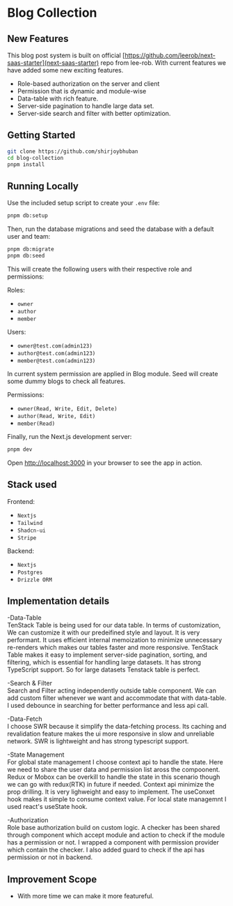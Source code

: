 # Blog Collection

## New Features

This blog post system is built on official [https://github.com/leerob/next-saas-starter](next-saas-starter) repo from lee-rob. With current features we have added some new exciting features.

- Role-based authorization on the server and client
- Permission that is dynamic and module-wise
- Data-table with rich feature.
- Server-side pagination to handle large data set.
- Server-side search and filter with better optimization.

## Getting Started

```bash
git clone https://github.com/shirjoybhuban
cd blog-collection
pnpm install
```

## Running Locally

Use the included setup script to create your `.env` file:

```bash
pnpm db:setup
```

Then, run the database migrations and seed the database with a default user and team:

```bash
pnpm db:migrate
pnpm db:seed
```

This will create the following users with their respective role and permissions:

Roles:
- `owner`
- `author`
- `member`

Users:
- `owner@test.com(admin123)`
- `author@test.com(admin123)`
- `member@test.com(admin123)`

In current system permission are applied in Blog module. Seed will create some dummy blogs to check all features.

Permissions:
- `owner(Read, Write, Edit, Delete)`
- `author(Read, Write, Edit)`
- `member(Read)`


Finally, run the Next.js development server:

```bash
pnpm dev
```

Open [http://localhost:3000](http://localhost:3000) in your browser to see the app in action.

## Stack used

Frontend:
- `Nextjs`
- `Tailwind`
- `Shadcn-ui`
- `Stripe`

Backend:
- `Nextjs`
- `Postgres`
- `Drizzle ORM`

## Implementation details

-Data-Table<br />
TenStack Table is being used for our data table. In terms of customization, We can customize it with our predeifined style and layout. It is very performant. It uses efficient internal memoization to minimize unnecessary re-renders which makes our tables faster and more responsive. TenStack Table makes it easy to implement server-side pagination, sorting, and filtering, which is essential for handling large datasets. It has strong TypeScript support. So for large datasets Tenstack table is perfect.

-Search & Filter<br />
Search and Filter acting independently outside table component. We can add custom filter whenever we want and accommodate that with data-table. I used debounce in searching for better performance and less api call.

-Data-Fetch<br />
I choose SWR because it simplify the data-fetching process. Its caching and revalidation feature makes the ui more responsive in slow and unreliable network. SWR is lightweight and has strong typescript support.

-State Management<br />
For global state management I choose context api to handle the state. Here we need to share the user data and permission list aross the compoonent. Redux or Mobox can be overkill to handle the state in this scenario though we can go with redux(RTK) in future if needed. Context api minimize the prop drilling. It is very  lighweight and easy to implement. The useConxet hook makes it simple to consume context value. For local state managemnt I used react's useState hook. 

-Authorization<br />
Role base authorization build on custom logic. A checker has been shared through component which accept module and action to check if the module has a permission or not. I wrapped a component with permission provider which contain the checker. I also added guard to check if the api has permission or not in backend. 

## Improvement Scope
- With more time we can make it more featureful. 